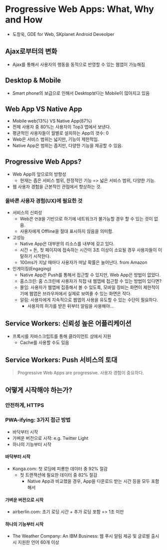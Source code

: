 # Progressive Web Apps: What, Why and How
- 도창욱, GDE for Web, SKplanet Android Deveolper

## Ajax로부터의 변화
- Ajax를 통해서 사용자의 행동을 동적으로 반영할 수 있는 웹앱이 가능해짐

## Desktop & Mobile
- Smart phone의 보급으로 인해서 Desktop보다는 Mobile이 많아지고 있음

## Web App VS Native App
- Mobile web(13%) VS Native App(87%)
- 전체 사용자 중 80%는 사용자의 Top3 앱에서 보낸다.
- 평균적인 사용자들이 월별로 설치하는 App의 갯수: 0
- Web은 서비스 범위는 넓지만, 기능이 제한적임.
- Native App은 범위는 좁지만, 다양한 기능을 제공할 수 있음.

## Progressive Web Apps?
- Web App의 앞으로의 방향성
  - 현재는 좁은 서비스 범위, 한정적인 기능 => 넓은 서비스 범위, 다양한 기능.
- 웹 사용자 경험을 근본적인 관점에서 향상하는 것.

### 올바른 사용자 경험(UX)에 필요한 것
- 서비스의 신뢰성
  - Web은 `연결`을 기반으로 하기에 네트워크가 불가능할 경우 할 수 있는 것이 없음.
  - 사용자에게 Offline을 절대 표시하지 않음을 의미함.
- 고성능
  - Native App은 대부분의 리소스를 내부에 갖고 있다.
  - 시간 = 돈, 첫 페이지에 접속하는 시간이 3초 이상이 소요될 경우 사용자들이 이탈하기 시작한다.
  - 100ms가 지날 때마다 사용자가 떠날 확률은 늘어난다. from Amazon
- 인게이징(Engaging)
  - Native App은 Push를 통해서 접근할 수 있지만, Web App은 방법이 없었다.
  - 홈스크린: 홈 스크린에 사용자가 직접 내 웹앱에 접근할 수 있는 방법이 있다면?
  - 몰임: 사용자가 웹앱에 집중해서 볼 수 있도록, 모바일 장비는 화면이 제한적이기에 웹앱은 브라우저에서 실제로 보여줄 수 있는 화면은 작다.
  - 알림: 사용자에게 지속적으로 웹앱의 사용을 유도할 수 있는 수단이 필요하다.
    - 사용자의 허가를 받은 뒤부터 알림을 사용해야...

## Service Workers: 신뢰성 높은 어플리케이션
- 프록시를 자바스크립트를 통해 클라이언트 상에서 지원
  - Cache를 사용할 수도 있음

## Service Workers: Push 서비스의 토대

> Progressive Web Apps are progressive. 사용자 경험이 중요하다.

## 어떻게 시작해야 하는가?

### 안전하게, HTTPS

### PWA-ifying: 3가지 접근 방법
- 바닥부터 시작
- 가벼운 버전으로 시작: e.g. Twitter Light
- 하나의 기능부터 시작

#### 바닥부터 시작
- Konga.com: 첫 로딩에 피룡한 데이터 중 92% 절감
  - 첫 트랜잭션에 필요한 데이터 중 82% 절감
    - Native App과 비교했을 경우, App을 다운로드 받는 시간 등을 모두 포함해서

#### 가벼운 버전으로 시작
- airberlin.com: 초기 로딩 시간 + 추가 로딩 포함 => 1초 미만

#### 하나의 기능부터 시작
- The Weather Company: An IBM Business: 웹 푸시 알림 제공 및 글로벌 출시 시 지원한 언어 60개 이상
